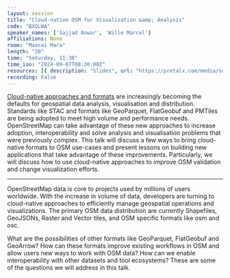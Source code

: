 ```yaml
---
layout: session
title: "Cloud-native OSM for Visualization &amp; Analysis"
code: "BXGLWA"
speaker_names: ['Sajjad Anwar', 'Wille Marcel']
affiliations: None
room: "Maasai Mara"
length: "20"
time: "Saturday, 11:30"
time_iso: "2024-09-07T08:30:00Z"
resources: [{ description: "Slides", url: "https://pretalx.com/media/sotm2024/submissions/BXGLWA/resources/cloud-native-osm_7UpEDtY.pdf" }]
recording: False
---
```


[Cloud-native approaches and formats](https://cloudnativegeo.org/) are increasingly becoming the defaults for geospatial data analysis, visualisation and distribution. Standards like STAC and formats like GeoParquet, FlatGeobuf and PMTiles are being adopted to meet high volume and performance needs. OpenStreetMap can take advantage of these new approaches to increase adoption, interoperability and solve analysis and visualisation problems that were previously complex. This talk will discuss a few ways to bring cloud-native formats to OSM use-cases and present lessons on building new applications that take advantage of these improvements. Particularly, we will discuss how to use cloud-native approaches to improve OSM validation and change visualization efforts.

<hr>

OpenStreetMap data is core to projects used by millions of users worldwide. With the increase in volume of data, developers are turning to cloud-native approaches to efficiently manage geospatial operations and visualizations. The primary OSM data distribution are currently Shapefiles, GeoJSONs, Raster and Vector tiles, and OSM specific formats like osm and osc. 

What are the possibilities of other formats like GeoParquet, FlatGeobuf and GeoArrow? How can these formats improve existing workflows in OSM and allow users new ways to work with OSM data? How can we enable interoperability with other datasets and tool ecosystems? These are some of the questions we will address in this talk.

